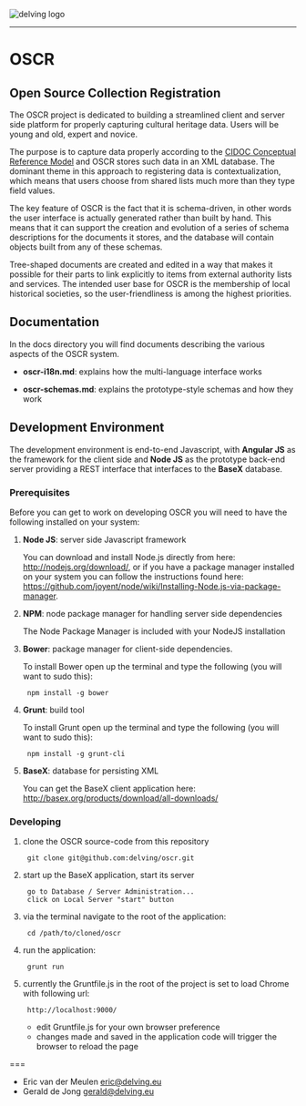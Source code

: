 ![delving logo](http://delving.eu/sites/all/themes/delving_pool/logo.png)

----

# OSCR

## Open Source Collection Registration

The OSCR project is dedicated to building a streamlined client and server side platform for properly capturing
cultural heritage data.  Users will be young and old, expert and novice.

The purpose is to capture data properly according to the [CIDOC Conceptual Reference Model](http://www.cidoc-crm.org/)
and OSCR stores such data in an XML database.  The dominant theme in this approach to registering data is
contextualization, which means that users choose from shared lists much more than they type field values.

The key feature of OSCR is the fact that it is schema-driven, in other words the user interface is actually
generated rather than built by hand.  This means that it can support the creation and evolution of a series
of schema descriptions for the documents it stores, and the database will contain objects built from any of
these schemas.

Tree-shaped documents are created and edited in a way that makes it possible for their parts to link explicitly
to items from external authority lists and services. The intended user base for OSCR is the membership of local
historical societies, so the user-friendliness is among the highest priorities.

## Documentation

In the docs directory you will find documents describing the various aspects of the OSCR system.

* **oscr-i18n.md**: explains how the multi-language interface works

* **oscr-schemas.md**: explains the prototype-style schemas and how they work

## Development Environment

The development environment is end-to-end Javascript, with **Angular JS** as the framework for the client
side and **Node JS** as the prototype back-end server providing a REST interface that interfaces to the
**BaseX** database.

### Prerequisites

Before you can get to work on developing OSCR you will need to have the following installed on your system:

1. **Node JS**: server side Javascript framework

    You can download and install Node.js directly from here: <http://nodejs.org/download/>, or if you have a package manager installed on your system you can follow the instructions found here: <https://github.com/joyent/node/wiki/Installing-Node.js-via-package-manager>.

1. **NPM**: node package manager for handling server side dependencies

    The Node Package Manager is included with your NodeJS installation

1. **Bower**: package manager for client-side dependencies.

    To install Bower open up the terminal and type the following (you will want to sudo this):

        npm install -g bower

1. **Grunt**: build tool

    To install Grunt open up the terminal and type the following (you will want to sudo this):

        npm install -g grunt-cli

1. **BaseX**: database for persisting XML

    You can get the BaseX client application here: <http://basex.org/products/download/all-downloads/>

### Developing
	
1. clone the OSCR source-code from this repository

        git clone git@github.com:delving/oscr.git

1. start up the BaseX application, start its server

        go to Database / Server Administration...
        click on Local Server "start" button

1. via the terminal navigate to the root of the application:

        cd /path/to/cloned/oscr

1. run the application:

        grunt run

1. currently the Gruntfile.js in the root of the project is set to load Chrome with following url:

        http://localhost:9000/
        
    * edit Gruntfile.js for your own browser preference
    * changes made and saved in the application code will trigger the browser to reload the page

===

* Eric van der Meulen <eric@delving.eu>
* Gerald de Jong <gerald@delving.eu>

	


		
		
	
